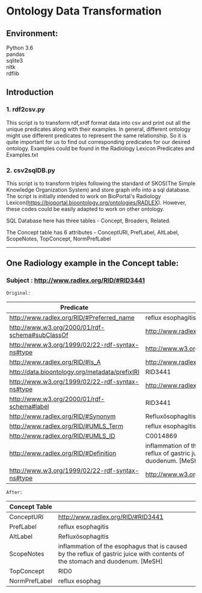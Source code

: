 # Ontology Data Transformation

## Environment:
Python 3.6<br/>  pandas<br/>  sqlite3<br/> nltk<br/>  rdflib

## Introduction

### 1. rdf2csv.py

This script is to transform rdf,xrdf format data into csv and print out all the unique predicates along with their examples. In general, different ontology might use different predicates to represent the same relationship. So it is quite important for us to find out corresponding predicates for our desired ontology. Examples could be found in the Radiology Lexicon Predicates and Examples.txt

### 2. csv2sqlDB.py

This script is to transform triples following the standard of SKOS(The Simple Knowledge Organization System) and store graph info into a sql database. The script is initially intended to work on BioPortal's Radiology Lexicon(https://bioportal.bioontology.org/ontologies/RADLEX). However, these codes could be easily adapted to work on other ontology.

SQL Database here has three tables - Concept, Broaders, Related.

The Concept table has 6 attributes - ConceptURI, PrefLabel, AltLabel, ScopeNotes, TopConcept, NormPrefLabel
***
## One Radiology example in the Concept table:

### Subject : http://www.radlex.org/RID/#RID3441
```
Original:
```

|Predicate|Object|
|---|---
|http://www.radlex.org/RID/#Preferred_name|reflux esophagitis
|http://www.w3.org/2000/01/rdf-schema#subClassOf|http://www.radlex.org/RID/#RID3440
|http://www.w3.org/1999/02/22-rdf-syntax-ns#type|http://www.w3.org/2002/07/owl#NamedIndividual
|http://www.radlex.org/RID/#Is_A|http://www.radlex.org/RID/#RID3440
|http://data.bioontology.org/metadata/prefixIRI|RID3441
|http://www.w3.org/1999/02/22-rdf-syntax-ns#type|http://www.radlex.org/RID/#pathophysiology_metaclass
|http://www.w3.org/2000/01/rdf-schema#label|RID3441
|http://www.radlex.org/RID/#Synonym|Refluxösophagitis
|http://www.radlex.org/RID/#UMLS_Term|reflux esophagitis
|http://www.radlex.org/RID/#UMLS_ID|C0014869
|http://www.radlex.org/RID/#Definition|inflammation of the esophagus that is caused by the reflux of gastric juice with contents of the stomach and duodenum. [MeSH]
|http://www.w3.org/1999/02/22-rdf-syntax-ns#type|http://www.w3.org/2002/07/owl#Class

```
After:
```
|Concept Table| |
|---|---
ConceptURI|http://www.radlex.org/RID/#RID3441
PrefLabel|reflux esophagitis
AltLabel|Refluxösophagitis
ScopeNotes|inflammation of the esophagus that is caused by the reflux of gastric juice with contents of the stomach and duodenum. [MeSH]
TopConcept|RID0
NormPrefLabel|reflux esophag


